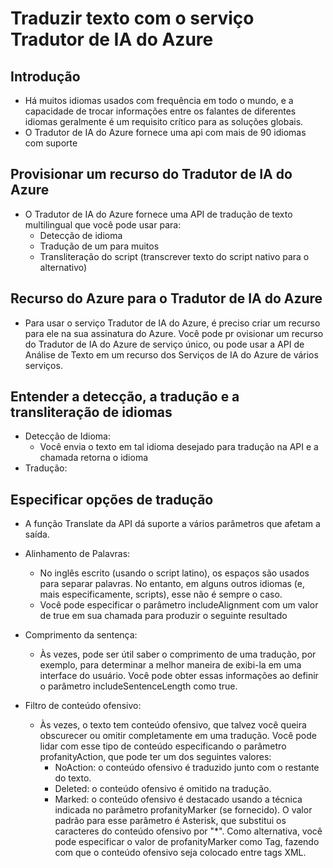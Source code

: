 # Traduzir texto com o serviço Tradutor de IA do Azure

## Introdução

- Há muitos idiomas usados com frequência em todo o mundo, e a capacidade de trocar informações entre os falantes de diferentes idiomas geralmente é um requisito crítico para as soluções globais.
- O Tradutor de IA do Azure fornece uma api com mais de 90 idiomas com suporte

## Provisionar um recurso do Tradutor de IA do Azure

- O Tradutor de IA do Azure fornece uma API de tradução de texto multilingual que você pode usar para:
  - Detecção de idioma
  - Tradução de um para muitos
  - Transliteração do script (transcrever texto do script nativo para o alternativo)

## Recurso do Azure para o Tradutor de IA do Azure

- Para usar o serviço Tradutor de IA do Azure, é preciso criar um recurso para ele na sua assinatura do Azure. Você pode pr ovisionar um recurso do Tradutor de IA do Azure de serviço único, ou pode usar a API de Análise de Texto em um recurso dos Serviços de IA do Azure de vários serviços.

## Entender a detecção, a tradução e a transliteração de idiomas

- Detecção de Idioma:
  - Você envia o texto em tal idioma desejado para tradução na API e a chamada retorna o idioma
- Tradução:

## Especificar opções de tradução

- A função Translate da API dá suporte a vários parâmetros que afetam a saída.

- Alinhamento de Palavras:
  - No inglês escrito (usando o script latino), os espaços são usados para separar palavras. No entanto, em alguns outros idiomas (e, mais especificamente, scripts), esse não é sempre o caso.
  - Você pode especificar o parâmetro includeAlignment com um valor de true em sua chamada para produzir o seguinte resultado
- Comprimento da sentença:
  - Às vezes, pode ser útil saber o comprimento de uma tradução, por exemplo, para determinar a melhor maneira de exibi-la em uma interface do usuário. Você pode obter essas informações ao definir o parâmetro includeSentenceLength como true.
- Filtro de conteúdo ofensivo:
  - Às vezes, o texto tem conteúdo ofensivo, que talvez você queira obscurecer ou omitir completamente em uma tradução. Você pode lidar com esse tipo de conteúdo especificando o parâmetro profanityAction, que pode ter um dos seguintes valores:
    - NoAction: o conteúdo ofensivo é traduzido junto com o restante do texto.
    - Deleted: o conteúdo ofensivo é omitido na tradução.
    - Marked: o conteúdo ofensivo é destacado usando a técnica indicada no parâmetro profanityMarker (se fornecido). O valor padrão para esse parâmetro é Asterisk, que substitui os caracteres do conteúdo ofensivo por "*". Como alternativa, você pode especificar o valor de profanityMarker como Tag, fazendo com que o conteúdo ofensivo seja colocado entre tags XML.

